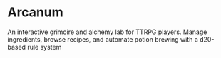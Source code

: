 # Arcanum
An interactive grimoire and alchemy lab for TTRPG players. Manage ingredients, browse recipes, and automate potion brewing with a d20-based rule system
